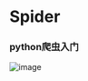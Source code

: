 # Spider
### python爬虫入门

![image](http://img.mp.itc.cn/upload/20161012/eea78020c1e040848a8ff07282728977_th.jpg)
